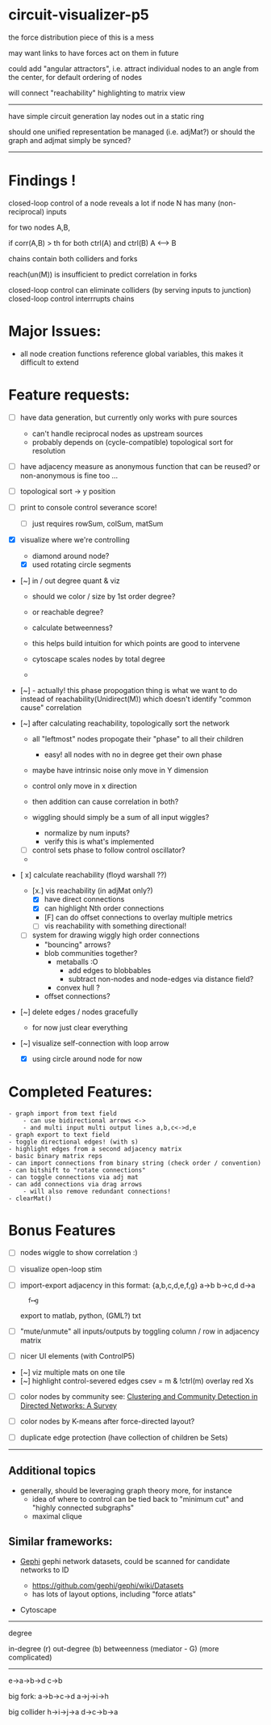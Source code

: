 # circuit-visualizer-p5

the force distribution piece of this is a mess

may want links to have forces act on them in future

could add "angular attractors", i.e. attract individual nodes to an angle from the center, for default ordering of nodes

will connect "reachability" highlighting to matrix view


------------

have simple circuit generation lay nodes out in a static ring

should one unified representation be managed (i.e. adjMat?)
or should the graph and adjmat simply be synced?

-----
# Findings !

closed-loop control of a node reveals a lot if
    node N has many (non-reciprocal) inputs

for two nodes A,B,

if corr(A,B) > th for both ctrl(A) and ctrl(B)
    A ⟷ B

chains contain both colliders and forks

reach(un(M)) is insufficient to predict correlation in forks

closed-loop control can eliminate colliders (by serving inputs to junction)
closed-loop control interrrupts chains

# Major Issues:
- all node creation functions reference global variables, this makes it difficult to extend


# Feature requests:
- [ ] have data generation, but currently only works with pure sources
    - can't handle reciprocal nodes as upstream sources
    - probably depends on (cycle-compatible) topological sort for resolution

- [ ] have adjacency measure as anonymous function that can be reused?
    or non-anonymous is fine too ...
- [ ] topological sort -> y position
- [ ] print to console control severance score!
    - [ ] just requires rowSum, colSum, matSum
- [x] visualize where we're controlling
    - diamond around node?
    - [x] used rotating circle segments
- [~] in / out degree quant & viz
    - should we color / size by 1st order degree?
    - or reachable degree?
    - calculate betweenness?

    - this helps build intuition for which points are good to intervene
    - cytoscape scales nodes by total degree
    -

- [~] - actually! this phase propogation thing is what we want to do instead of reachability(Unidirect(M))
    which doesn't identify "common cause" correlation

- [~] after calculating reachability, topologically sort the network
    - all "leftmost" nodes propogate their "phase" to all their children
        - easy! all nodes with no in degree get their own phase
    - maybe have intrinsic noise only move in Y dimension
    - control only move in x direction
    - then addition can cause correlation in both?

    - wiggling should simply be a sum of all input wiggles?
        - normalize by num inputs?
        - verify this is what's implemented
    - [ ] control sets phase to follow control oscillator?
    -


- [ x] calculate reachability (floyd warshall ??)
    - [x.] vis reachability (in adjMat only?)
        - [x] have direct connections
        - [x] can highlight Nth order connections
        - [F] can do offset connections to overlay multiple metrics
        - [ ] vis reachability with something directional!

    - [ ] system for drawing wiggly high order connections
        - "bouncing" arrows?
        - blob communities together?
            - metaballs :O
                - add edges to blobbables
                - subtract non-nodes and node-edges via distance field?
            - convex hull ?
        - offset connections?


- [~] delete edges / nodes gracefully
    - for now just clear everything
- [~] visualize self-connection with loop arrow
    - [x] using circle around node for now

# Completed Features:
    - graph import from text field
        - can use bidirectional arrows <->
        - and multi input multi output lines a,b,c<->d,e
    - graph export to text field
    - toggle directional edges! (with s)
    - highlight edges from a second adjacency matrix
    - basic binary matrix reps
    - can import connections from binary string (check order / convention)
    - can bitshift to "rotate connections"
    - can toggle connections via adj mat
    - can add connections via drag arrows
        - will also remove redundant connections!
    - clearMat()

# Bonus Features
- [ ] nodes wiggle to show correlation :)
- [ ] visualize open-loop stim

- [ ] import-export adjacency
    in this format:
        {a,b,c,d,e,f,g}
        a→b
        b→c,d
        d→a

        f⟷g  
    export
        to matlab, python, (GML?) txt
- [ ] "mute/unmute" all inputs/outputs by toggling column / row in adjacency matrix
- [ ] nicer UI elements (with ControlP5)
- [~] viz multiple mats on one tile
- [~] highlight control-severed edges
    csev = m & !ctrl(m)
    overlay red Xs
- [ ] color nodes by community
    see: [Clustering and Community Detection in Directed Networks: A Survey](https://arxiv.org/pdf/1308.0971.pdf;)
- [ ] color nodes by K-means after force-directed layout?

- [ ] duplicate edge protection (have collection of children be Sets)


----------------------
## Additional topics
- generally, should be leveraging graph theory more, for instance
    - idea of where to control can be tied back to "minimum cut" and "highly connected subgraphs"
    - maximal clique
## Similar frameworks:
- [Gephi](https://youtu.be/371n3Ye9vVo)
    gephi network datasets, could be scanned for candidate networks to ID
    - https://github.com/gephi/gephi/wiki/Datasets
    - has lots of layout options, including "force atlats"

- Cytoscape

---------------

degree

in-degree (r)
out-degree (b)
betweenness (mediator - G) (more complicated)


------

e->a->b->d
c->b

big fork:
a->b->c->d
a->j->i->h

big collider
h->i->j->a
d->c->b->a
